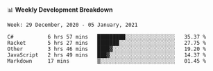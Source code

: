 📊 **Weekly Development Breakdown**
<!--START_SECTION:waka-->
```text
Week: 29 December, 2020 - 05 January, 2021

C#           6 hrs 57 mins   █████████░░░░░░░░░░░░░░░░   35.37 % 
Racket       5 hrs 27 mins   ███████░░░░░░░░░░░░░░░░░░   27.75 % 
Other        3 hrs 46 mins   ████▓░░░░░░░░░░░░░░░░░░░░   19.20 % 
JavaScript   2 hrs 49 mins   ███▓░░░░░░░░░░░░░░░░░░░░░   14.37 % 
Markdown     17 mins         ▒░░░░░░░░░░░░░░░░░░░░░░░░   01.45 % 
```
<!--END_SECTION:waka-->
